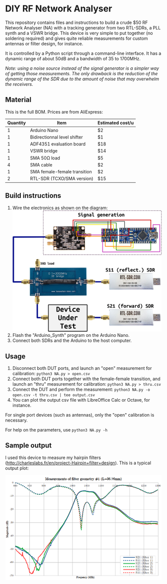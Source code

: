 # DIY RF Network Analyser

This repository contains files and instructions to build a crude $50 RF Network Analyser (NA) with a tracking generator from two RTL-SDRs, a PLL synth and a VSWR bridge. This device is very simple to put together (no soldering required) and gives quite reliable measurements for custom antennas or filter design, for instance.

It is controlled by a Python script through a command-line interface. It has a dynamic range of about 50dB and a bandwidth of 35 to 1700MHz.

*Note: using a noise source instead of the signal generator is a simpler way of getting those measurements. The only drawback is the reduction of the dynamic range of the SDR due to the amount of noise that may overwhelm the receivers.*

## Material

This is the full BOM. Prices are from AliExpress:

| Quantity | Item                         | Estimated cost/u |
|----------|------------------------------|------------------|
| 1        | Arduino Nano                 | $2               |
| 1        | Bidirectionnal level shifter | $1               |
| 1        | ADF4351 evaluation board     | $18              |
| 1        | VSWR bridge                  | $14              |
| 1        | SMA 50&Omega; load           | $5               |
| 4        | SMA cable                    | $2               |
| 1        | SMA female-female transition | $2               |
| 2        | RTL-SDR (TCXO/SMA version)   | $15              |


## Build instructions

1. Wire the electronics as shown on the diagram:
![NA circuit diagram](circuit/circuit.png)
2. Flash the "Arduino_Synth" program on the Arduino Nano.
3. Connect both SDRs and the Arduino to the host computer.

## Usage

1. Disconnect both DUT ports, and launch an "open" measurement for calibration: `python3 NA.py > open.csv`
2. Connect both DUT ports together with the female-female transition, and launch an "thru" measurement for calibration: `python3 NA.py > thru.csv`
3. Connect the DUT and perform the measurement: `python3 NA.py -o open.csv -t thru.csv | tee output.csv`
4. You can plot the output csv file with LibreOffice Calc or Octave, for instance.

For single port devices (such as antennas), only the "open" calibration is necessary.

For help on the parameters, use `python3 NA.py -h`

## Sample output

I used this device to measure my hairpin filters (http://charleslabs.fr/en/project-Hairpin+filter+design). This is a typical output plot:

![Hairpin filter S-parameter plot](sample_output/graph_filter1.png)

